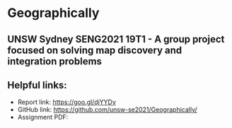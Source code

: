 # Geographically
## UNSW Sydney SENG2021 19T1 - A group project focused on solving map discovery and integration problems

## Helpful links:
+ Report link: https://goo.gl/djYYDv
+ GitHub link: https://github.com/unsw-se2021/Geographically/
+ Assignment PDF: 
